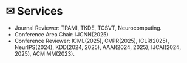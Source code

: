   # ✉ Services

- Journal Reviewer: TPAMI, TKDE, TCSVT, Neurocomputing.
- Conference Area Chair: IJCNN(2025)
- Conference Reviewer: ICML(2025), CVPR(2025), ICLR(2025), NeurIPS(2024), KDD(2024, 2025), AAAI(2024, 2025), IJCAI(2024, 2025), ACM MM(2023).
